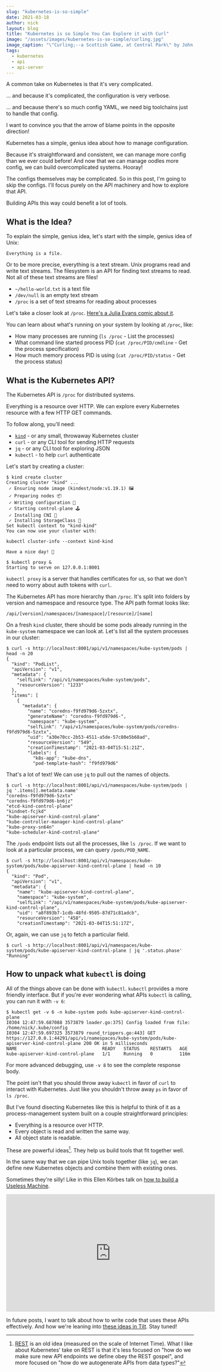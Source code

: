 ```yaml
---
slug: "kubernetes-is-so-simple"
date: 2021-03-18
author: nick
layout: blog
title: "Kubernetes is so Simple You Can Explore it with Curl"
image: "/assets/images/kubernetes-is-so-simple/curling.jpg"
image_caption: "\"Curling;--a Scottish Game, at Central Park\" by John George Brown. <a href='https://commons.wikimedia.org/wiki/File:John_George_Brown_-_Curling;--a_Scottish_Game,_at_Central_Park_-_Google_Art_Project.jpg'>Via Wikipedia.</a>"
tags:
  - kubernetes
  - api
  - api-server
---
```


A common take on Kubernetes is that it's very complicated. 

... and because it's complicated, the configuration is very verbose. 

... and because there's so much config YAML, we need big toolchains just to handle that config.

I want to convince you that the arrow of blame points in the opposite direction!

Kubernetes has a simple, genius idea about how to manage configuration.

Because it's straightforward and consistent, we can manage more config than we
ever could before! And now that we can manage oodles more config, we can build
overcomplicated systems. Hooray!

The configs themselves may be complicated. So in this post, I'm going to skip
the configs. I'll focus purely on the API machinery and how to explore that
API.

Building APIs this way could benefit a lot of tools.

## What is the Idea?

To explain the simple, genius idea, let's start with the simple, genius idea of Unix:

```
Everything is a file.
```

Or to be more precise, everything is a text stream. Unix programs read and write
text streams. The filesystem is an API for finding text streams to read. Not all
of these text streams are files!

- `~/hello-world.txt` is a text file
- `/dev/null` is an empty text stream
- `/proc` is a set of text streams for reading about processes

Let's take a closer look at `/proc`. [Here's a Julia Evans comic about it](https://wizardzines.com/comics/proc/).

You can learn about what's running on your system by looking at `/proc`, like:

- How many processes are running (`ls /proc` - List the processes)
- What command line started process PID (`cat /proc/PID/cmdline` - Get the
  process specification)
- How much memory process PID is using (`cat /proc/PID/status` - Get the process status)

## What is the Kubernetes API?

The Kubernetes API is `/proc` for distributed systems.

Everything is a resource over HTTP. We can explore every Kubernetes resource
with a few HTTP GET commands.

To follow along, you'll need:

- [`kind`](https://kind.sigs.k8s.io/) - or any small, throwaway Kubernetes cluster
- `curl` - or any CLI tool for sending HTTP requests
- `jq` - or any CLI tool for exploring JSON
- `kubectl` - to help `curl` authenticate

Let's start by creating a cluster:

```
$ kind create cluster
Creating cluster "kind" ...
 ✓ Ensuring node image (kindest/node:v1.19.1) 🖼
 ✓ Preparing nodes 📦  
 ✓ Writing configuration 📜 
 ✓ Starting control-plane 🕹️ 
 ✓ Installing CNI 🔌 
 ✓ Installing StorageClass 💾 
Set kubectl context to "kind-kind"
You can now use your cluster with:

kubectl cluster-info --context kind-kind

Have a nice day! 👋

$ kubectl proxy &
Starting to serve on 127.0.0.1:8001
```

`kubectl proxy` is a server that handles certificates for us, so that we don't
need to worry about auth tokens with `curl`.

The Kubernetes API has more hierarchy than `/proc`. It's split into folders by
version and namespace and resource type.  The API path format looks like:

```
/api/[version]/namespaces/[namespace]/[resource]/[name]
```

On a fresh `kind` cluster, there should be some pods already running in the
`kube-system` namespace we can look at. Let's list all the system processes in
our cluster:

```
$ curl -s http://localhost:8001/api/v1/namespaces/kube-system/pods | head -n 20
{
  "kind": "PodList",
  "apiVersion": "v1",
  "metadata": {
    "selfLink": "/api/v1/namespaces/kube-system/pods",
    "resourceVersion": "1233"
  },
  "items": [
    {
      "metadata": {
        "name": "coredns-f9fd979d6-5zxtx",
        "generateName": "coredns-f9fd979d6-",
        "namespace": "kube-system",
        "selfLink": "/api/v1/namespaces/kube-system/pods/coredns-f9fd979d6-5zxtx",
        "uid": "a30e70cc-2b53-4511-a5de-57c80e5b68ad",
        "resourceVersion": "549",
        "creationTimestamp": "2021-03-04T15:51:21Z",
        "labels": {
          "k8s-app": "kube-dns",
          "pod-template-hash": "f9fd979d6"
```

That's a lot of text! We can use `jq` to pull out the names of objects.

```
$ curl -s http://localhost:8001/api/v1/namespaces/kube-system/pods | jq '.items[].metadata.name'
"coredns-f9fd979d6-5zxtx"
"coredns-f9fd979d6-bn6jz"
"etcd-kind-control-plane"
"kindnet-fcjkd"
"kube-apiserver-kind-control-plane"
"kube-controller-manager-kind-control-plane"
"kube-proxy-sn64n"
"kube-scheduler-kind-control-plane"
```

The `/pods` endpoint lists out all the processes, like `ls /proc`. If we want to
look at a particular process, we can query `/pods/POD_NAME`.

```
$ curl -s http://localhost:8001/api/v1/namespaces/kube-system/pods/kube-apiserver-kind-control-plane | head -n 10
{
  "kind": "Pod",
  "apiVersion": "v1",
  "metadata": {
    "name": "kube-apiserver-kind-control-plane",
    "namespace": "kube-system",
    "selfLink": "/api/v1/namespaces/kube-system/pods/kube-apiserver-kind-control-plane",
    "uid": "a8f893b7-1cdb-48fd-9505-87d71c81adcb",
    "resourceVersion": "458",
    "creationTimestamp": "2021-03-04T15:51:17Z",
```

Or, again, we can use `jq` to fetch a particular field.

```
$ curl -s http://localhost:8001/api/v1/namespaces/kube-system/pods/kube-apiserver-kind-control-plane | jq '.status.phase'
"Running"
```

## How to unpack what `kubectl` is doing

All of the things above can be done with `kubectl`. `kubectl` provides a more
friendly interface. But if you're ever wondering what APIs `kubectl` is calling,
you can run it with `-v 6`:

```
$ kubectl get -v 6 -n kube-system pods kube-apiserver-kind-control-plane
I0304 12:47:59.687088 3573879 loader.go:375] Config loaded from file:  /home/nick/.kube/config
I0304 12:47:59.697325 3573879 round_trippers.go:443] GET https://127.0.0.1:44291/api/v1/namespaces/kube-system/pods/kube-apiserver-kind-control-plane 200 OK in 5 milliseconds
NAME                                READY   STATUS    RESTARTS   AGE
kube-apiserver-kind-control-plane   1/1     Running   0          116m
```

For more advanced debugging, use `-v 8` to see the complete response body.

The point isn't that you should throw away `kubectl` in favor of `curl` to
interact with Kubernetes. Just like you shouldn't throw away `ps` in favor of
`ls /proc`.

But I've found disecting Kubernetes like this is helpful to think of it
as a process-management system built on a couple straightforward principles:

- Everything is a resource over HTTP.
- Every object is read and written the same way.
- All object state is readable.

These are powerful ideas[^1]. They help us build tools that fit together well.

In the same way that we can pipe Unix tools together (like `jq`), we can define
new Kubernetes objects and combine them with existing ones. 

Sometimes they're silly! Like in this Ellen Körbes talk on [how to build a
Useless Machine](https://www.youtube.com/watch?v=85dKpsFFju4).

<div class="block block--video">
<iframe width="560" height="315" src="https://www.youtube.com/embed/85dKpsFFju4" frameborder="0" allow="accelerometer; autoplay; encrypted-media; gyroscope; picture-in-picture" allowfullscreen></iframe>
</div>

In future posts, I want to talk about how to write code that uses these APIs
effectively. And how we're leaning into [these ideas in
Tilt](https://github.com/tilt-dev/tilt-apiserver). Stay tuned!


[^1]: [REST](https://en.wikipedia.org/wiki/Representational_state_transfer) is
    an old idea (measured on the scale of Internet Time). What I like about
    Kubernetes' take on REST is that it's less focused on "how do we make sure
    new API endpoints we define obey the REST gospel", and more focused on "how
    do we autogenerate APIs from data types?"
